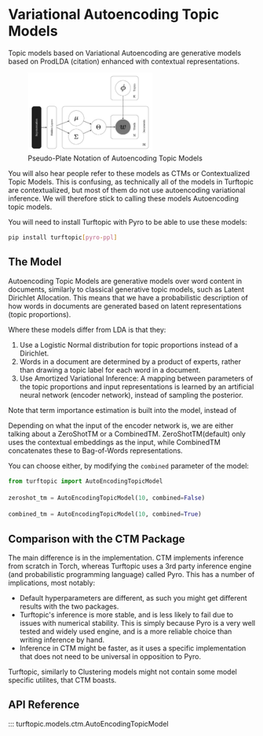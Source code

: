 # Variational Autoencoding Topic Models

Topic models based on Variational Autoencoding are generative models based on ProdLDA (citation) enhanced with contextual representations.

<figure>
  <img src="../images/CTM_plate.png" width="60%" style="margin-left: auto;margin-right: auto;">
  <figcaption>Pseudo-Plate Notation of Autoencoding Topic Models</figcaption>
</figure>

You will also hear people refer to these models as CTMs or Contextualized Topic Models.
This is confusing, as technically all of the models in Turftopic are contextualized, but most of them do not use autoencoding variational inference.
We will therefore stick to calling these models Autoencoding topic models.

You will need to install Turftopic with Pyro to be able to use these models:

```bash
pip install turftopic[pyro-ppl]
```

## The Model

Autoencoding Topic Models are generative models over word content in documents, similarly to classical generative topic models, such as Latent Dirichlet Allocation.
This means that we have a probabilistic description of how words in documents are generated based on latent representations (topic proportions).

Where these models differ from LDA is that they:

 1. Use a Logistic Normal distribution for topic proportions instead of a Dirichlet.
 2. Words in a document are determined by a product of experts, rather than drawing a topic label for each word in a document.
 3. Use Amortized Variational Inference:
  A mapping between parameters of the topic proportions and input representations is learned by an artificial neural network (encoder network), instead of sampling the posterior.

Note that term importance estimation is built into the model, instead of 

Depending on what the input of the encoder network is, we are either talking about a ZeroShotTM or a CombinedTM.
ZeroShotTM(default) only uses the contextual embeddings as the input, while CombinedTM concatenates these to Bag-of-Words representations.

You can choose either, by modifying the `combined` parameter of the model:

```python
from turftopic import AutoEncodingTopicModel

zeroshot_tm = AutoEncodingTopicModel(10, combined=False)

combined_tm = AutoEncodingTopicModel(10, combined=True)
```

## Comparison with the CTM Package

The main difference is in the implementation. CTM implements inference from scratch in Torch, whereas Turftopic uses a 3rd party inference engine (and probabilistic programming language) called Pyro.
This has a number of implications, most notably:

 - Default hyperparameters are different, as such you might get different results with the two packages.
 - Turftopic's inference is more stable, and is less likely to fail due to issues with numerical stability.
  This is simply because Pyro is a very well tested and widely used engine, and is a more reliable choice than writing inference by hand.
 - Inference in CTM might be faster, as it uses a specific implementation that does not need to be universal in opposition to Pyro.

Turftopic, similarly to Clustering models might not contain some model specific utilites, that CTM boasts.

## API Reference

::: turftopic.models.ctm.AutoEncodingTopicModel
